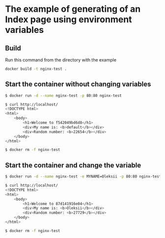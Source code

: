 # The example of generating of an Index page using environment variables

## Build

Run this command from the directory with the example

```bash
docker build -t nginx-test .
```

## Start the container without changing variables

```bash
$ docker run -d --name nginx-test -p 80:80 nginx-test

$ curl http://localhost/
<!DOCTYPE html>
<html>
    <body>
        <h1>Welcome to f542049bd6d8</h1>
        <div>My name is: <b>default</b></div>
        <div>Random number: <b>22654</b></div>
    </body>
</html>

$ docker rm -f nginx-test
```

## Start the container and change the variable

```bash
$ docker run -d --name nginx-test -e MYNAME=Oleksii -p 80:80 nginx-test

$ curl http://localhost/
<!DOCTYPE html>
<html>
    <body>
        <h1>Welcome to 87d141916e04</h1>
        <div>My name is: <b>Oleksii</b></div>
        <div>Random number: <b>27729</b></div>
    </body>
</html>

$ docker rm -f nginx-test
```

